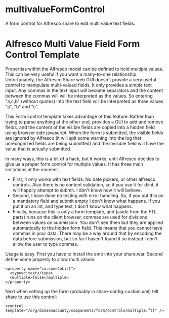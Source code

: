 # multivalueFormControl
A form control for Alfresco share to edit multi value text fields.



# Alfresco Multi Value Field Form Control Template

Properties within the Alfresco model can be defined to hold multiple values.  This can be very useful if you want a many-to-one relationship.  Unfortunately, the Alfresco Share web GUI doesn't provide a very useful control to manipulate multi-valued fields.  It only provides a simple text input. Any commas in the text input will become separators and the content between the commas will will be interpreted as the values.  So entering "a,c,b" (without quotes) into the text field will be interpreted as three values "a", "b" and "c".

This Form control template takes advantage of this feature.  Rather than trying to parse anything at the other end, provides a GUI to add and remove fields, and the content of the visible fields are copied into a hidden field using browser side javascript.  When the form is submitted, the visible fields are ignored by Alfresco (it will spit some warning into the log that unrecognized fields are being submitted) and the invisible field will have the value that is actually submitted.

In many ways, this is a bit of a hack, but it works, until Alfresco decides to give us a proper form control for multiple values.  It has three main limitations at the moment.

- First, it only works with text fields.  No date pickers, or other alfresco controls.  Also there is no content validation, so if you use it for d:int, it will happily attempt to submit.  I don't know how it will behave.
- Second, I have done no testing with error handling.  So, if you put this on a mandatory field and submit empty I don't know what happens.  If you put it on an int, and type text, I don't know what happens.
- Finally, because this is only a form template, and (aside from the FTL parts) runs on the client browser, commas are used for divisions between values on submission.  You don't see them but they are applied automatically to the hidden form field.  This means that you cannot have commas in your data.  There may be a way around that by encoding the data before submission, but so far I haven't found it so instead I don't allow the user to type commas.


Usage is easy.  First you have to install the amp into your share.war.  Second define some property to allow multi values:</p>

```
<property name="co:someCoList">
  <type>d:text</type>
  <multiple>false</multiple>
</property>
```

Next when setting up the form (probably in share-config-custom.xml) tell share to use this control:

```
<control template="/org/donaanacounty/components/form/controls/multiple.ftl" />
```
